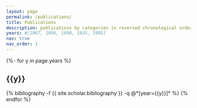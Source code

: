 ```yaml
---
layout: page
permalink: /publications/
title: Publications
description: publications by categories in reversed chronological order. generated by jekyll-scholar.
years: #[1967, 1956, 1950, 1935, 1905]
nav: true
nav_order: 1
---
```

<!-- _pages/publications.md -->
<div class="publications">

{%- for y in page.years %}
  <h2 class="year">{{y}}</h2>
  {% bibliography -f {{ site.scholar.bibliography }} -q @*[year={{y}}]* %}
{% endfor %}

</div>
